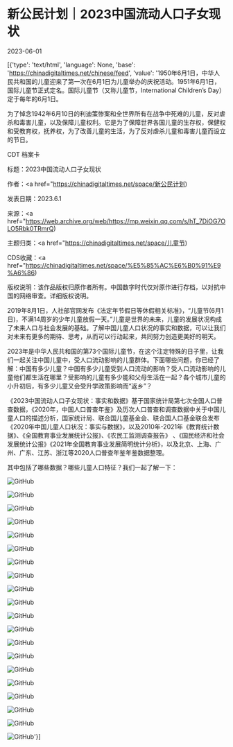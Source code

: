 # 新公民计划｜2023中国流动人口子女现状

2023-06-01

[{'type': 'text/html', 'language': None, 'base': 'https://chinadigitaltimes.net/chinese/feed', 'value': '1950年6月1日，中华人民共和国的儿童迎来了第一次在6月1日为儿童举办的庆祝活动。1951年6月1日，国际儿童节正式定名。国际儿童节（又称儿童节，International Children&#8217;s Day）定于每年的6月1日。  

为了悼念1942年6月10日的利迪策惨案和全世界所有在战争中死难的儿童，反对虐杀和毒害儿童，以及保障儿童权利。它是为了保障世界各国儿童的生存权，保健权和受教育权，抚养权，为了改善儿童的生活，为了反对虐杀儿童和毒害儿童而设立的节日。  



CDT 档案卡

标题：2023中国流动人口子女现状

作者：<a href="https://chinadigitaltimes.net/space/新公民计划)

发表日期：2023.6.1

来源：<a href="https://web.archive.org/web/https://mp.weixin.qq.com/s/hT_7DiOG7OLO5Rbk0TRmrQ)

主题归类：<a href="https://chinadigitaltimes.net/space/儿童节)

CDS收藏：<a href="https://chinadigitaltimes.net/space/%E5%85%AC%E6%B0%91%E9%A6%86)

版权说明：该作品版权归原作者所有。中国数字时代仅对原作进行存档，以对抗中国的网络审查。详细版权说明。





2019年8月1日，人社部官网发布《法定年节假日等休假相关标准》，“儿童节(6月1日)，不满14周岁的少年儿童放假一天。”儿童是世界的未来，儿童的发展状况构成了未来人口与社会发展的基础。了解中国儿童人口状况的事实和数据，可以让我们对未来有更多的期待、思考，从而可以行动起来，共同努力创造更美好的明天。  

2023年是中华人民共和国的第73个国际儿童节，在这个注定特殊的日子里，让我们一起关注中国儿童中，受人口流动影响的儿童群体。下面哪些问题，你已经了解：中国有多少儿童？中国有多少儿童受到人口流动的影响？受人口流动影响的儿童他们都生活在哪里？受影响的儿童有多少能和父母生活在一起？各个城市儿童的小升初后，有多少儿童又会受升学政策影响而“返乡”？  

《2023中国流动人口子女现状：事实和数据》基于国家统计局第七次全国人口普查数据，《2020年，中国人口普查年鉴》及历次人口普查和调查数据中关于中国儿童人口的描述分析，国家统计局、联合国儿童基金会、联合国人口基金联合发布《2020年中国儿童人口状况：事实与数据》，以及2010年-2021年《教育统计数据》、《全国教育事业发展统计公报》、《农民工监测调查报告》 、《国民经济和社会发展统计公报》《2021年全国教育事业发展简明统计分析》，以及北京、上海、广州、广东、江苏、浙江等2020人口普查年鉴年鉴数据整理。  

其中包括了哪些数据？哪些儿童人口特征？我们一起了解一下：

![GitHub](https://chinadigitaltimes.net/chinese/files/2023/06/post-696666-6478569366a2c.)

![GitHub](https://chinadigitaltimes.net/chinese/files/2023/06/post-696666-647856957faa4.)

![GitHub](https://chinadigitaltimes.net/chinese/files/2023/06/post-696666-647856977213f.)

![GitHub](https://chinadigitaltimes.net/chinese/files/2023/06/post-696666-6478569949d24.)

![GitHub](https://chinadigitaltimes.net/chinese/files/2023/06/post-696666-6478569b1ddcf.)

![GitHub](https://chinadigitaltimes.net/chinese/files/2023/06/post-696666-6478569cc1550.)

![GitHub](https://chinadigitaltimes.net/chinese/files/2023/06/post-696666-6478569e74485.)

![GitHub](https://chinadigitaltimes.net/chinese/files/2023/06/post-696666-647856a050d40.)

![GitHub](https://chinadigitaltimes.net/chinese/files/2023/06/post-696666-647856a21378e.)

![GitHub](https://chinadigitaltimes.net/chinese/files/2023/06/post-696666-647856a3dd92a.)

![GitHub](https://chinadigitaltimes.net/chinese/files/2023/06/post-696666-647856a593762.)

![GitHub](https://chinadigitaltimes.net/chinese/files/2023/06/post-696666-647856a7d2782.)

![GitHub](https://chinadigitaltimes.net/chinese/files/2023/06/post-696666-647856aaa34f7.)

![GitHub](https://chinadigitaltimes.net/chinese/files/2023/06/post-696666-647856ad14e77.)

![GitHub](https://chinadigitaltimes.net/chinese/files/2023/06/post-696666-647856af69827.)

![GitHub](https://chinadigitaltimes.net/chinese/files/2023/06/post-696666-647856b1c052d.)

![GitHub](https://chinadigitaltimes.net/chinese/files/2023/06/post-696666-647856b3bcd17.)

![GitHub](https://chinadigitaltimes.net/chinese/files/2023/06/post-696666-647856b635e6d.)

![GitHub](https://chinadigitaltimes.net/chinese/files/2023/06/post-696666-647856b829127.)

![GitHub](https://chinadigitaltimes.net/chinese/files/2023/06/post-696666-647856b9d7408.)'}]